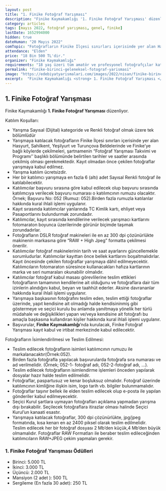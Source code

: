 ```yaml
---
layout: post
title: "1. Finike Fotoğraf Yarışması"
description: "Finike Kaymakamlığı '1. Finike Fotoğraf Yarışması' düzenliyor."
category: articles
tags: [mayıs 2022, fotoğraf yarışması, genel, finike]
lastDate: 1652994000
hidden: true
dateHuman: "20 Mayıs 2022"
comTopic: "Fotoğrafların Finike İlçesi sınırları içerisinde yer alan Hasyurt, Sahilkent, Yeşilyurt ve Turunçova Beldelerinde ve Finike’ye bağlı köylerde çekilmeleri"
attendance: "Elden"
price: "18 Bin 500 TL'dir."
organizer: "Finike Kaymakamlığı"
requirements: "18 yaş üzeri tüm amatör ve profesyonel fotoğrafçılar katılabilir."
permalink: "finike-birinci-geleneksel-fotograf-yarismasi"
image: "https://edebiyatyarismalari.com/images/2022/nisan/finike-birinci-geleneksel-fotograf-yarismasi.jpg"
excerpt:  "Finike Kaymakamlığı <strong> 1. Finike Fotoğraf Yarışması </strong> düzenliyor."
---
```


## 1. Finike Fotoğraf Yarışması
Finike Kaymakamlığı **1. Finike Fotoğraf Yarışması** düzenliyor.

Katılım Koşulları:
- Yarışma Sayısal (Dijital) kategoride ve Renkli fotoğraf olmak üzere tek bölümlüdür
- Yarışmaya katılacak fotoğrafların Finike İlçesi sınırları içerisinde yer alan Hasyurt, Sahilkent, Yeşilyurt ve Turunçova Beldelerinde ve Finike’ye bağlı köylerde çekilmeleri, şartnamenin “Fotoğraf Yarışması Takvimi ve Programı’’ başlıklı bölümünde belirtilen tarihler ve saatler arasında çekilmiş olması gerekmektedir. Kayıt olmadan önce çekilen fotoğraflar yarışmaya kabul edilmez.
- Yarışma katılım ücretsizdir.
- Her bir katılımcı yarışmaya en fazla 6 (altı) adet Sayısal Renkli fotoğraf ile katılabilecektir.
- Katılımcılar başvuru sırasına göre kabul edilecek olup başvuru sırasında katılımcıya verilecek başvuru numarası o katılımcının rumuzu olacaktır. Örnek; Başvuru No: 052 (Rumuz: 052).Birden fazla rumuzla katılanlar hakkında kural ihlali işlemi uygulanır.
- Kayıt sırasında katılımcılar yanlarında TC Kimlik kartı, ehliyet veya Pasaportlarını bulundurmak zorundadır.
- Katılımcılar, kayıt sırasında kendilerine verilecek yarışmacı kartlarını fotomaraton boyunca üzerilerinde görünür biçimde taşımak zorundadırlar.
- Fotoğrafların DSLR fotoğraf makineleri ile en az 300 dpi çözünürlükte makinenin markasına göre “RAW + High Jpeg” formatta çekilmesi önerilir.
- Katılımcılar fotoğraf makinelerinin tarih ve saat ayarlarını güncellemekle sorumludurlar. Katılımcılar kayıttan önce bellek kartlarını boşaltmalıdırlar. Kayıt öncesinde çekilen fotoğraflar yarışmaya dâhil edilmeyecektir. Katılımcıların fotomaraton süresince kullanacakları hafıza kartlarının marka ve seri numaraları okunabilir olmalıdır.
- Katılımcılar fotoğraf kabul masası görevlilerine teslim ettikleri fotoğrafların tamamının kendilerine ait olduğunu ve fotoğraflara dair tüm izinlerin alındığını kabul, beyan ve taahhüt ederler. Aksine davrananlar hakkında kural ihlali işlemi uygulanır.
- Yarışmaya başkasının fotoğrafını teslim eden, teslim ettiği fotoğraflar üzerinde, yapıt kendisine ait olmadığı halde kendisininmiş gibi göstermeye ve seçici kurulu bu anlamda yanıltmaya yönelik her türlü müdahale ve değişiklikleri yapan ve/veya kendisine ait fotoğrafı bu amaçla başkasına kullandıran kişiler hakkında kural ihlali işlemi uygulanır.
- Başvurular, **Finike Kaymakamlığı**’nda kurulacak, Finike Fotoğraf Yarışması kayıt kabul ve irtibat merkezinde
kabul edilecektir.


Fotoğrafların İsimlendirilmesi ve Teslim Edilmesi:
- Teslim edilecek fotoğrafların isimleri katılımcının rumuzu ile markalanacaktır(Örnek:052).
- Birden fazla fotoğrafla yapılacak başvurularda fotoğrafa sıra numarası ve ad verilmelidir. (Örnek; 052-1-
fotoğraf adı, 052-2-fotoğraf adı, …).
- Teslim edilecek fotoğrafların isimlendirme işlemleri önceden yapılarak dosyalar hazır halde teslim
edilmelidir.
- Fotoğraflar, paspartusuz ve kenar boşluksuz olmalıdır. Fotoğraf üzerinde katılımcının kimliğine ilişkin isim, logo tarih vb. bilgiler bulunmamalıdır.
- Fotoğraflar taşınır bellek ile elden teslim edilecek olup e-posta ile yapılan gönderiler kabul edilmeyecektir.
- Seçici Kurul şartlara uymayan fotoğrafları açıklama yapmadan yarışma dışı bırakabilir. Seçilecek
fotoğraflara itirazlar olması halinde Seçici Kurul’un kanaati esastır.
- Yarışmaya katılacak fotoğraflar, 300 dpi çözünürlükte, jpg/jpeg formatında, kısa kenarı en az 2400 piksel
olarak teslim edilmelidir. Teslim edilecek her bir fotoğraf dosyası 2 Mb’den küçük,4 Mb’den büyük olmamalıdır. Fotoğraflar RAW Formatları ile beraber teslim edileceğinden katılımcıların RAW+JPEG çekim
yapmaları gerekir.


### 1. Finike Fotoğraf Yarışması Ödülleri
- Birinci: 5.000 TL
- İkinci: 3.000 TL
- Üçüncü: 2.000 TL
- Mansiyon (2 adet ): 500 TL
- Sergileme (En fazla 30 adet): 250 TL
